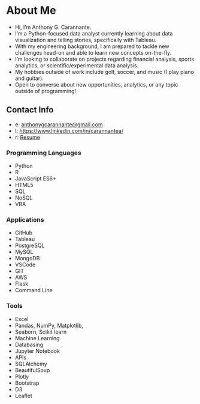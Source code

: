 # About Me
- Hi, I’m Anthony G. Carannante.
- I’m a Python-focused data analyst currently learning about data visualization and telling stories, specifically with Tableau.
- With my engineering background, I am prepared to tackle new challenges head-on and able to learn new concepts on-the-fly.
- I’m looking to collaborate on projects regarding financial analysis, sports analytics, or scientific/experimental data analysis.
- My hobbies outside of work include golf, soccer, and music (I play piano and guitar).
- Open to converse about new opportunities, analytics, or any topic outside of programming!

## Contact Info
- e: anthonygcarannante@gmail.com
- l: https://www.linkedin.com/in/carannantea/
- r: [Resume](https://github.com/carannantea/carannantea/files/6934157/Analytics.Resume.pdf)

### Programming Languages
- Python
- R
- JavaScript ES6+
- HTML5
- SQL
- NoSQL
- VBA

### Applications
- GitHub
- Tableau
- PostgreSQL
- MySQL
- MongoDB
- VSCode
- GIT
- AWS
- Flask
- Command Line

### Tools
- Excel
- Pandas, NumPy, Matplotlib, 
- Seaborn, Scikit learn
- Machine Learning
- Databasing
- Jupyter Notebook
- APIs
- SQLAlchemy
- BeautifulSoup
- Plotly
- Bootstrap
- D3
- Leaflet


<!---
carannantea/carannantea is a ✨ special ✨ repository because its `README.md` (this file) appears on your GitHub profile.
You can click the Preview link to take a look at your changes.
--->
